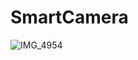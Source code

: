# SmartCamera
![IMG_4954](https://user-images.githubusercontent.com/7213030/66712792-c2353180-edaa-11e9-9be0-13e25ff3ae8a.PNG)
